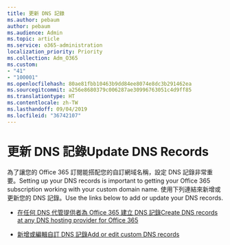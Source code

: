 ```yaml
---
title: 更新 DNS 記錄
ms.author: pebaum
author: pebaum
ms.audience: Admin
ms.topic: article
ms.service: o365-administration
localization_priority: Priority
ms.collection: Adm_O365
ms.custom:
- "41"
- "100001"
ms.openlocfilehash: 80ae81fbb10463b9dd84ee8074e8dc3b291462ea
ms.sourcegitcommit: a256e8680379c006287ae30996763051c4d9ff85
ms.translationtype: HT
ms.contentlocale: zh-TW
ms.lasthandoff: 09/04/2019
ms.locfileid: "36742107"
---
```

# <a name="update-dns-records"></a><span data-ttu-id="013a2-102">更新 DNS 記錄</span><span class="sxs-lookup"><span data-stu-id="013a2-102">Update DNS Records</span></span>

<span data-ttu-id="013a2-103">為了讓您的 Office 365 訂閱能搭配您的自訂網域名稱，設定 DNS 記錄非常重要。</span><span class="sxs-lookup"><span data-stu-id="013a2-103">Setting up your DNS records is important to getting your Office 365 subscription working with your custom domain name.</span></span> <span data-ttu-id="013a2-104">使用下列連結來新增或更新您的 DNS 記錄。</span><span class="sxs-lookup"><span data-stu-id="013a2-104">Use the links below to add or update your DNS records.</span></span>
  
- [<span data-ttu-id="013a2-105">在任何 DNS 代管提供者為 Office 365 建立 DNS 記錄</span><span class="sxs-lookup"><span data-stu-id="013a2-105">Create DNS records at any DNS hosting provider for Office 365</span></span>](https://docs.microsoft.com/office365/admin/get-help-with-domains/create-dns-records-at-any-dns-hosting-provider)

- [<span data-ttu-id="013a2-106">新增或編輯自訂 DNS 記錄</span><span class="sxs-lookup"><span data-stu-id="013a2-106">Add or edit custom DNS records</span></span>](https://docs.microsoft.com/office365/admin/dns/add-or-edit-custom-dns-records)
